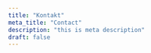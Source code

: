 ```yaml
---
title: "Kontakt"
meta_title: "Contact"
description: "this is meta description"
draft: false
---
```

